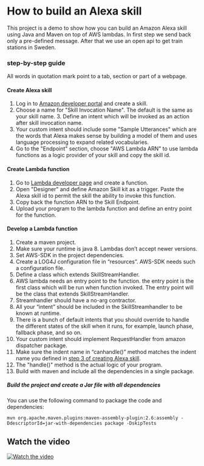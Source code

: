 # How to build an Alexa skill 

This project is a demo to show how you can build an Amazon Alexa skill using Java and Maven on top of AWS lambdas. In first step we send back only a pre-defined message. After that we use an open api to get train stations in Sweden. 
### step-by-step guide
All words in quotation mark point to a tab, section or part of a webpage. 

#### Create Alexa skill 
1.  Log in to [Amazon developer portal](http://developer.amazon.com) and create a skill. 
2. Choose a name for "Skill Invocation Name". The default is the same as your skill name. 
<a name="indentname"> 3. Define an intent which will be invoked as an action after skill invocation name. </a>
4. Your custom intent should include some "Sample Utterances" which are the words that Alexa makes sense by building a model of them and uses language processing to expand related vocabularies. 
5. Go to the "Endpoint" section, choose "AWS Lambda ARN" to use lambda functions as a logic provider of your skill and copy the skill id. 


#### Create Lambda function  
1. Go to [Lambda developer page](https://aws.amazon.com/lambda/) and create a function. 
2. Open "Designer" and define Amazon Skill kit as a trigger. Paste the Alexa skill id to permit the skill the ability to invoke this function. 
3. Copy back the function ARN to the Skill Endpoint. 
4. Upload your program to the lambda function and define an entry point for the function.

 
#### Develop a Lambda function 
1. Create a maven project.
2. Make sure your runtime is java 8. Lambdas don’t accept newer versions. 
3. Set AWS-SDK in the project dependencies. 
4. Create a LOG4J configuration file in “resources”. AWS-SDK needs such a configuration file.
5. Define a class which extends SkillStreamHandler. 
6. AWS lambda needs an entry point to the function. the entry point is the first class which will be run when function invoked. The entry point will be the class that extends SkillStreamHandler.
7. Streamhandler should have a no-arg contractor.
8. All your “intent” should be included in the SkillStreamhandler to be known at runtime. 
9. There is a bunch of default intents that you should override to handle the different states of the skill when it runs, for example, launch phase, fallback phase, and so on. 
10. Your custom intent should implement RequestHandler from amazon dispatcher package. 
11. Make sure the indent name in “canhandle()” method matches the indent name you defined in [step 3 of creating Alexa skill](#indentname). 
12. The "handle()" method is the actual logic of your program. 
13. Build with maven and include all the dependencies in a single package.


##### Build the project and create a Jar file with all dependencies
You can use the following command to package the code and dependencies: 
```
mvn org.apache.maven.plugins:maven-assembly-plugin:2.6:assembly -DdescriptorId=jar-with-dependencies package -DskipTests
```

## Watch the video
[![Watch the video](https://img.youtube.com/vi/AvF0XWTSPzU/maxresdefault.jpg)](https://youtu.be/AvF0XWTSPzU)
